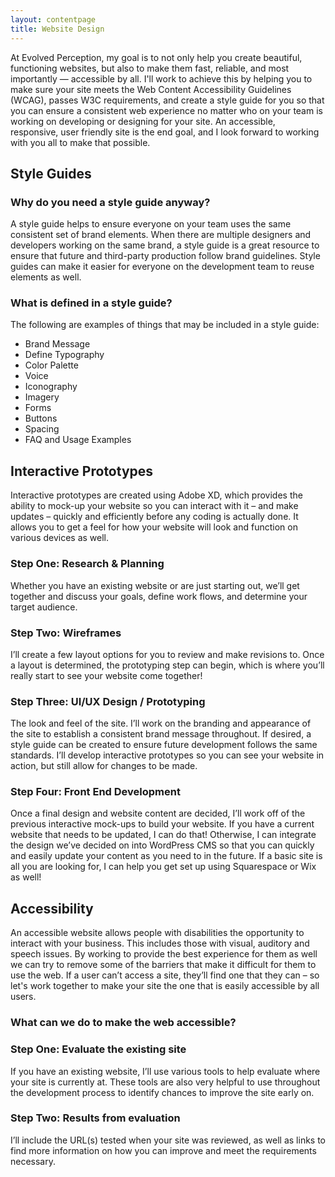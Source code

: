 ```yaml
---
layout: contentpage
title: Website Design
---
```


At Evolved Perception, my goal is to not only help you create beautiful, functioning websites, but also to make them fast, reliable, and most importantly — accessible by all. I'll work to achieve this by helping you to make sure your site meets the Web Content Accessibility Guidelines (WCAG), passes W3C requirements, and create a style guide for you so that you can ensure a consistent web experience no matter who on your team is working on developing or designing for your site. An accessible, responsive, user friendly site is the end goal, and I look forward to working with you all to make that possible.

## Style Guides
### Why do you need a style guide anyway?
A style guide helps to ensure everyone on your team uses the same consistent set of brand elements. When there are multiple designers and developers working on the same brand, a style guide is a great resource to ensure that future and third-party production follow brand guidelines. Style guides can make it easier for everyone on the development team to reuse elements as well.
			
### What is defined in a style guide?
The following are examples of things that may be included in a style guide:

<ul class="showList">
<li>Brand Message</li>
<li>Define Typography</li>
<li>Color Palette</li>
<li>Voice</li>
<li>Iconography</li>
<li>Imagery</li>
<li>Forms</li>
<li>Buttons</li>
<li>Spacing</li>
<li>FAQ and Usage Examples</li>
</ul>
    
## Interactive Prototypes
Interactive prototypes are created using Adobe XD, which provides the ability to mock-up your website so you can interact with it – and make updates – quickly and efficiently before any coding is actually done. It allows you to get a feel for how your website will look and function on various devices as well.

### Step One: Research & Planning
Whether you have an existing website or are just starting out, we’ll get together and discuss your goals, define work flows, and determine your target audience.
		
### Step Two: Wireframes
I’ll create a few layout options for you to review and make revisions to. Once a layout is determined, the prototyping step can begin, which is where you’ll really start to see your website come together!				
		
### Step Three: UI/UX Design / Prototyping
The look and feel of the site. I’ll work on the branding and appearance of the site to establish a consistent brand message throughout. If desired, a style guide can be created to ensure future development follows the same standards. I’ll develop interactive prototypes so you can see your website in action, but still allow for changes to be made.
			
### Step Four: Front End Development
Once a final design and website content are decided, I’ll work off of the previous interactive mock-ups to build your website. If you have a current website that needs to be updated, I can do that! Otherwise, I can integrate the design we’ve decided on into WordPress CMS so that you can quickly and easily update your content as you need to in the future. If a basic site is all you are looking for, I can help you get set up using Squarespace or Wix as well!

## Accessibility
An accessible website allows people with disabilities the opportunity to interact with your business. This includes those with visual, auditory and speech issues. By working to provide the best experience for them as well we can try to remove some of the barriers that make it difficult for them to use the web. If a user can’t access a site, they’ll find one that they can – so let's work together to make your site the one that is easily accessible by all users.

### What can we do to make the web accessible?


### Step One: Evaluate the existing site
If you have an existing website, I’ll use various tools to help evaluate where your site is currently at. These tools are also very helpful to use throughout the development process to identify chances to improve the site early on.
			
### Step Two: Results from evaluation
I’ll include the URL(s) tested when your site was reviewed, as well as links to find more information on how you can improve and meet the requirements necessary.